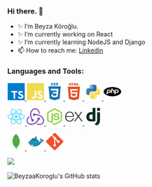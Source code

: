 ### Hi there. 👋 
- ✨ I’m Beyza Köroğlu. 
- ✨ I’m currently working on React
- ✨ I’m currently learning NodeJS and Django
- 📫 How to reach me: [Linkedin](https://www.linkedin.com/in/beyza-koroglu/)

<h3>Languages and Tools:</h3>
<p>
  <a href="https://www.typescriptlang.org/" target="_blank" rel="noreferrer">
    <img
      src="https://github.com/devicons/devicon/blob/master/icons/typescript/typescript-plain.svg"
      alt="typescript"
      width="40"
      height="40"
    />
  </a>
  <a
    href="https://developer.mozilla.org/en-US/docs/Web/JavaScript"
    target="_blank"
    rel="noreferrer"
  >
    <img
      src="https://github.com/devicons/devicon/blob/master/icons/javascript/javascript-plain.svg"
      alt="javascript"
      width="40"
      height="40"
    />
  </a>
  <a href="https://www.w3schools.com/css/" target="_blank" rel="noreferrer">
    <img
      src="https://raw.githubusercontent.com/devicons/devicon/master/icons/css3/css3-plain-wordmark.svg"
      alt="css3"
      width="40"
      height="40"
    />
  </a>
  <a href="https://www.w3.org/html/" target="_blank" rel="noreferrer">
    <img
      src="https://raw.githubusercontent.com/devicons/devicon/master/icons/html5/html5-plain-wordmark.svg"
      alt="html5"
      width="40"
      height="40"
    />
  </a>
  <a href="https://www.python.org" target="_blank" rel="noreferrer">
    <img
      src="https://raw.githubusercontent.com/devicons/devicon/master/icons/python/python-original.svg"
      alt="python"
      width="40"
      height="40"
    />
  </a>
  <a href="https://www.php.net/" target="_blank" rel="noreferrer">
    <img
      src="https://raw.githubusercontent.com/devicons/devicon/master/icons/php/php-plain.svg"
      alt="php"
      width="40"
      height="40"
    />
  </a>		
</p>
<p>
  <a href="https://reactjs.org/" target="_blank" rel="noreferrer">
    <img
      src="https://raw.githubusercontent.com/devicons/devicon/master/icons/react/react-original.svg"
      alt="react"
      width="40"
      height="40"
    />
  </a>
  <a href="https://redux.js.org" target="_blank" rel="noreferrer">
    <img
      src="https://raw.githubusercontent.com/devicons/devicon/master/icons/redux/redux-original.svg"
      alt="redux"
      width="40"
      height="40"
    />
  </a>
  <a href="https://nodejs.org" target="_blank" rel="noreferrer">
    <img
      src="https://raw.githubusercontent.com/devicons/devicon/master/icons/nodejs/nodejs-original.svg"
      alt="nodejs"
      width="40"
      height="40"
    />
  </a>
  <a href="https://expressjs.com/" target="_blank" rel="noreferrer">
    <img
      src="https://raw.githubusercontent.com/devicons/devicon/master/icons/express/express-original.svg"
      alt="django"
      width="40"
      height="40"
    />
  </a>
  <a href="https://www.djangoproject.com" target="_blank" rel="noreferrer">
    <img
      src="https://raw.githubusercontent.com/devicons/devicon/master/icons/django/django-plain.svg"
      alt="django"
      width="40"
      height="40"
    />
  </a>
</p>
<p>
  <a href="https://www.mongodb.com/" target="_blank" rel="noreferrer">
    <img
      src="https://raw.githubusercontent.com/devicons/devicon/master/icons/mongodb/mongodb-plain.svg"
      alt="docker"
      width="40"
      height="40"
    />
  </a>
  <a href="https://www.docker.com/" target="_blank" rel="noreferrer">
    <img
      src="https://raw.githubusercontent.com/devicons/devicon/master/icons/docker/docker-original.svg"
      alt="docker"
      width="40"
      height="40"
    />
  </a>
  <a href="https://git-scm.com/" target="_blank" rel="noreferrer">
    <img
      src="https://raw.githubusercontent.com/devicons/devicon/master/icons/git/git-original.svg"
      alt="git"
      width="40"
      height="40"
    />
  </a>
</p>

![](https://github-readme-stats.vercel.app/api/top-langs/?username=BeyzaaKoroglu&theme=midnight-purple&hide_border=false&include_all_commits=false&count_private=true&layout=compact)

![BeyzaaKoroglu's GitHub
stats](https://github-readme-stats.vercel.app/api?username=BeyzaaKoroglu&theme=midnight-purple&show_icons=true)
